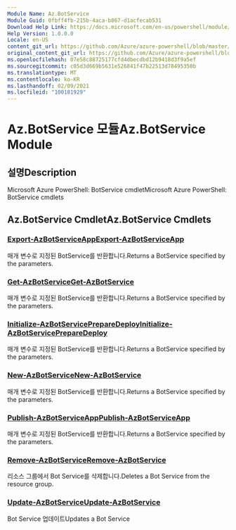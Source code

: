 ```yaml
---
Module Name: Az.BotService
Module Guid: 0fbff4fb-215b-4aca-b867-d1acfecab531
Download Help Link: https://docs.microsoft.com/en-us/powershell/module/az.botservice
Help Version: 1.0.0.0
Locale: en-US
content_git_url: https://github.com/Azure/azure-powershell/blob/master/src/BotService/help/Az.BotService.md
original_content_git_url: https://github.com/Azure/azure-powershell/blob/master/src/BotService/help/Az.BotService.md
ms.openlocfilehash: 07e58c88725177cfd4dbecdbd12b9418d3f9a5ef
ms.sourcegitcommit: c05d3d669b5631e526841f47b22513d78495350b
ms.translationtype: MT
ms.contentlocale: ko-KR
ms.lasthandoff: 02/09/2021
ms.locfileid: "100181929"
---
```

# <span data-ttu-id="e9935-101">Az.BotService 모듈</span><span class="sxs-lookup"><span data-stu-id="e9935-101">Az.BotService Module</span></span>
## <span data-ttu-id="e9935-102">설명</span><span class="sxs-lookup"><span data-stu-id="e9935-102">Description</span></span>
<span data-ttu-id="e9935-103">Microsoft Azure PowerShell: BotService cmdlet</span><span class="sxs-lookup"><span data-stu-id="e9935-103">Microsoft Azure PowerShell: BotService cmdlets</span></span>

## <span data-ttu-id="e9935-104">Az.BotService Cmdlet</span><span class="sxs-lookup"><span data-stu-id="e9935-104">Az.BotService Cmdlets</span></span>
### [<span data-ttu-id="e9935-105">Export-AzBotServiceApp</span><span class="sxs-lookup"><span data-stu-id="e9935-105">Export-AzBotServiceApp</span></span>](Export-AzBotServiceApp.md)
<span data-ttu-id="e9935-106">매개 변수로 지정된 BotService를 반환합니다.</span><span class="sxs-lookup"><span data-stu-id="e9935-106">Returns a BotService specified by the parameters.</span></span>

### [<span data-ttu-id="e9935-107">Get-AzBotService</span><span class="sxs-lookup"><span data-stu-id="e9935-107">Get-AzBotService</span></span>](Get-AzBotService.md)
<span data-ttu-id="e9935-108">매개 변수로 지정된 BotService를 반환합니다.</span><span class="sxs-lookup"><span data-stu-id="e9935-108">Returns a BotService specified by the parameters.</span></span>

### [<span data-ttu-id="e9935-109">Initialize-AzBotServicePrepareDeploy</span><span class="sxs-lookup"><span data-stu-id="e9935-109">Initialize-AzBotServicePrepareDeploy</span></span>](Initialize-AzBotServicePrepareDeploy.md)
<span data-ttu-id="e9935-110">매개 변수로 지정된 BotService를 반환합니다.</span><span class="sxs-lookup"><span data-stu-id="e9935-110">Returns a BotService specified by the parameters.</span></span>

### [<span data-ttu-id="e9935-111">New-AzBotService</span><span class="sxs-lookup"><span data-stu-id="e9935-111">New-AzBotService</span></span>](New-AzBotService.md)
<span data-ttu-id="e9935-112">매개 변수로 지정된 BotService를 반환합니다.</span><span class="sxs-lookup"><span data-stu-id="e9935-112">Returns a BotService specified by the parameters.</span></span>

### [<span data-ttu-id="e9935-113">Publish-AzBotServiceApp</span><span class="sxs-lookup"><span data-stu-id="e9935-113">Publish-AzBotServiceApp</span></span>](Publish-AzBotServiceApp.md)
<span data-ttu-id="e9935-114">매개 변수로 지정된 BotService를 반환합니다.</span><span class="sxs-lookup"><span data-stu-id="e9935-114">Returns a BotService specified by the parameters.</span></span>

### [<span data-ttu-id="e9935-115">Remove-AzBotService</span><span class="sxs-lookup"><span data-stu-id="e9935-115">Remove-AzBotService</span></span>](Remove-AzBotService.md)
<span data-ttu-id="e9935-116">리소스 그룹에서 Bot Service를 삭제합니다.</span><span class="sxs-lookup"><span data-stu-id="e9935-116">Deletes a Bot Service from the resource group.</span></span>

### [<span data-ttu-id="e9935-117">Update-AzBotService</span><span class="sxs-lookup"><span data-stu-id="e9935-117">Update-AzBotService</span></span>](Update-AzBotService.md)
<span data-ttu-id="e9935-118">Bot Service 업데이트</span><span class="sxs-lookup"><span data-stu-id="e9935-118">Updates a Bot Service</span></span>

